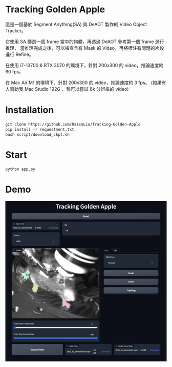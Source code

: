 # Tracking Golden Apple

這是一個基於 Segment Anything(SA) 與 DeAOT 製作的 Video Object Tracker。

它使用 SA 篩選一個 frame 當中的物體，再透過 DeAOT 參考第一個 frame 進行推理，
當推理完成之後，可以檢查含有 Mask 的 Video，再將標注有問題的片段進行 Refine。

在使用 i7-13700 & RTX 3070 的環境下，針對 200x300 的 video，推論速度約 60 fps。

在 Mac Air M1 的環境下，針對 200x300 的 video，推論速度約 3 fps。 (如果有人贊助我 Mac Studio 192G ，我可以嘗試 8k 分辨率的 video)

# Installation

```
git clone https://github.com/RaisoLiu/Tracking-Golden-Apple
pip install -r requestment.txt
bash script/download_ckpt.sh
```

# Start 

```
python app.py
```

# Demo

![IMG](image.png)